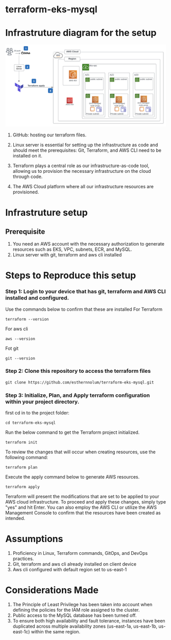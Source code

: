 # terraform-eks-mysql

# Infrastruture diagram for the setup

![alt text](https://github.com/esthernnolum/terraform-eks-mysql/blob/main/infra-diagram.png?raw=true)

1. GitHub: hosting our terraform files.

2. Linux server is essential for setting up the infrastructure as code and should meet the prerequisites: Git, Terraform, and AWS CLI need to be installed on it.

3. Terraform plays a central role as our infrastructure-as-code tool, allowing us to provision the necessary infrastructure on the cloud through code.

4. The AWS Cloud platform where all our infrastructure resources are provisioned.

# Infrastruture setup
## Prerequisite
1. You need an AWS account with the necessary authorization to generate resources such as EKS, VPC, subnets, ECR, and MySQL.
2. Linux server with git, terraform and aws cli installed

# Steps to Reproduce this setup

### Step 1: Login to your device that has git, terraform and AWS CLI installed and configured.
Use the commands below to confirm that these are installed
For Terraform
```
terraform --version
```
For aws cli
```
aws --version
```
Fot git
```
git --version
```
### Step 2: Clone this repository to access the terraform files
```
git clone https://github.com/esthernnolum/terraform-eks-mysql.git
```
### Step 3: Initialize, Plan, and Apply terraform configuration within your project directory.
first cd in to the project folder:
```
cd terraform-eks-mysql
```
Run the below command to get the Terraform project initialized.
```
terraform init
```
To review the changes that will occur when creating resources, use the following command:
```
terraform plan
```
Execute the apply command below to generate AWS resources.
```
terraform apply
```
Terraform will present the modifications that are set to be applied to your AWS cloud infrastructure. To proceed and apply these changes, simply type "yes" and hit Enter. You can also employ the AWS CLI or utilize the AWS Management Console to confirm that the resources have been created as intended.

# Assumptions
1. Proficiency in Linux, Terraform commands, GitOps, and DevOps practices.
2. Git, terraform and aws cli already installed on client device
3. Aws cli configured with default region set to us-east-1

# Considerations Made

1. The Principle of Least Privilege has been taken into account when defining the policies for the IAM role assigned to the cluster.
2. Public access to the MySQL database has been turned off.
3. To ensure both high availability and fault tolerance, instances have been duplicated across multiple availability zones (us-east-1a, us-east-1b, us-east-1c) within the same region.